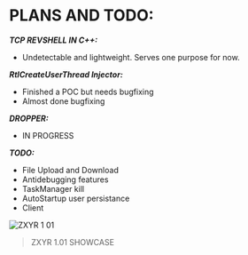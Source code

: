 # PLANS AND TODO:
***TCP REVSHELL IN C++:***
- Undetectable and lightweight. Serves one purpose for now.

***RtlCreateUserThread Injector:***
- Finished a POC but needs bugfixing
- Almost done bugfixing

***DROPPER:***
- IN PROGRESS

***TODO:***
- File Upload and Download
- Antidebugging features
- TaskManager kill
- AutoStartup user persistance
- Client

![ZXYR 1 01](https://user-images.githubusercontent.com/86436966/159282869-d1c4382d-c867-4014-921f-c10ffe46a047.gif)
> ZXYR 1.01 SHOWCASE
